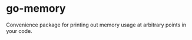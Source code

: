 go-memory
=========

Convenience package for printing out memory usage at arbitrary points in your code.
